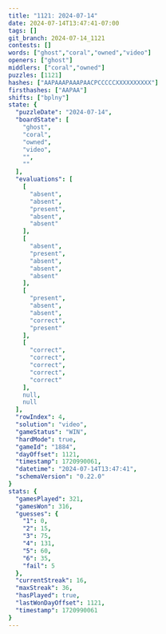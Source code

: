 ```yaml
---
title: "1121: 2024-07-14"
date: 2024-07-14T13:47:41-07:00
tags: []
git_branch: 2024-07-14_1121
contests: []
words: ["ghost","coral","owned","video"]
openers: ["ghost"]
middlers: ["coral","owned"]
puzzles: [1121]
hashes: ["AAPAAAPAAAPAACPCCCCCXXXXXXXXXX"]
firsthashes: ["AAPAA"]
shifts: ["bplny"]
state: {
  "puzzleDate": "2024-07-14",
  "boardState": [
    "ghost",
    "coral",
    "owned",
    "video",
    "",
    ""
  ],
  "evaluations": [
    [
      "absent",
      "absent",
      "present",
      "absent",
      "absent"
    ],
    [
      "absent",
      "present",
      "absent",
      "absent",
      "absent"
    ],
    [
      "present",
      "absent",
      "absent",
      "correct",
      "present"
    ],
    [
      "correct",
      "correct",
      "correct",
      "correct",
      "correct"
    ],
    null,
    null
  ],
  "rowIndex": 4,
  "solution": "video",
  "gameStatus": "WIN",
  "hardMode": true,
  "gameId": "1884",
  "dayOffset": 1121,
  "timestamp": 1720990061,
  "datetime": "2024-07-14T13:47:41",
  "schemaVersion": "0.22.0"
}
stats: {
  "gamesPlayed": 321,
  "gamesWon": 316,
  "guesses": {
    "1": 0,
    "2": 15,
    "3": 75,
    "4": 131,
    "5": 60,
    "6": 35,
    "fail": 5
  },
  "currentStreak": 16,
  "maxStreak": 36,
  "hasPlayed": true,
  "lastWonDayOffset": 1121,
  "timestamp": 1720990061
}
---
```

<!-- more -->
